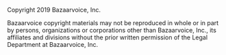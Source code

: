 Copyright 2019 Bazaarvoice, Inc.

Bazaarvoice copyright materials may not be reproduced in whole or in part by
persons, organizations or corporations other than Bazaarvoice, Inc., its
affiliates and divisions without the prior written permission of the Legal
Department at Bazaarvoice, Inc.
